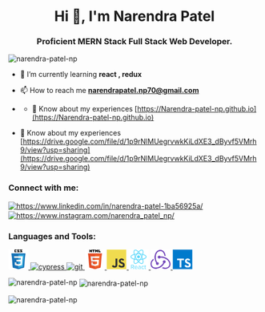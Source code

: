 <h1 align="center">Hi 👋, I'm Narendra Patel</h1>
<h3 align="center">Proficient MERN Stack Full Stack Web Developer.</h3>

<p align="left"> <img src="https://komarev.com/ghpvc/?username=narendra-patel-np&label=Profile%20views&color=0e75b6&style=flat" alt="narendra-patel-np" /> </p>

- 🌱 I’m currently learning **react , redux**

- 📫 How to reach me **narendrapatel.np70@gmail.com**

- - 📄 Know about my experiences [https://Narendra-patel-np.github.io](https://Narendra-patel-np.github.io)

- 📄 Know about my experiences [https://drive.google.com/file/d/1p9rNlMUegrvwkKiLdXE3_dByvf5VMrh9/view?usp=sharing](https://drive.google.com/file/d/1p9rNlMUegrvwkKiLdXE3_dByvf5VMrh9/view?usp=sharing)

<h3 align="left">Connect with me:</h3>
<p align="left">
<a href="https://linkedin.com/in/https://www.linkedin.com/in/narendra-patel-1ba56925a/" target="blank"><img align="center" src="https://raw.githubusercontent.com/rahuldkjain/github-profile-readme-generator/master/src/images/icons/Social/linked-in-alt.svg" alt="https://www.linkedin.com/in/narendra-patel-1ba56925a/" height="30" width="40" /></a>
<a href="https://instagram.com/https://www.instagram.com/narendra_patel_np/" target="blank"><img align="center" src="https://raw.githubusercontent.com/rahuldkjain/github-profile-readme-generator/master/src/images/icons/Social/instagram.svg" alt="https://www.instagram.com/narendra_patel_np/" height="30" width="40" /></a>
</p>

<h3 align="left">Languages and Tools:</h3>
<p align="left"> <a href="https://www.w3schools.com/css/" target="_blank" rel="noreferrer"> <img src="https://raw.githubusercontent.com/devicons/devicon/master/icons/css3/css3-original-wordmark.svg" alt="css3" width="40" height="40"/> </a> <a href="https://www.cypress.io" target="_blank" rel="noreferrer"> <img src="https://raw.githubusercontent.com/simple-icons/simple-icons/6e46ec1fc23b60c8fd0d2f2ff46db82e16dbd75f/icons/cypress.svg" alt="cypress" width="40" height="40"/> </a> <a href="https://git-scm.com/" target="_blank" rel="noreferrer"> <img src="https://www.vectorlogo.zone/logos/git-scm/git-scm-icon.svg" alt="git" width="40" height="40"/> </a> <a href="https://www.w3.org/html/" target="_blank" rel="noreferrer"> <img src="https://raw.githubusercontent.com/devicons/devicon/master/icons/html5/html5-original-wordmark.svg" alt="html5" width="40" height="40"/> </a> <a href="https://developer.mozilla.org/en-US/docs/Web/JavaScript" target="_blank" rel="noreferrer"> <img src="https://raw.githubusercontent.com/devicons/devicon/master/icons/javascript/javascript-original.svg" alt="javascript" width="40" height="40"/> </a> <a href="https://reactjs.org/" target="_blank" rel="noreferrer"> <img src="https://raw.githubusercontent.com/devicons/devicon/master/icons/react/react-original-wordmark.svg" alt="react" width="40" height="40"/> </a> <a href="https://redux.js.org" target="_blank" rel="noreferrer"> <img src="https://raw.githubusercontent.com/devicons/devicon/master/icons/redux/redux-original.svg" alt="redux" width="40" height="40"/> </a> <a href="https://www.typescriptlang.org/" target="_blank" rel="noreferrer"> <img src="https://raw.githubusercontent.com/devicons/devicon/master/icons/typescript/typescript-original.svg" alt="typescript" width="40" height="40"/> </a> </p>

<p><img align="left" src="https://github-readme-stats.vercel.app/api/top-langs?username=narendra-patel-np&show_icons=true&locale=en&layout=compact" alt="narendra-patel-np" /></p>

<p>&nbsp;<img align="center" src="https://github-readme-stats.vercel.app/api?username=narendra-patel-np&show_icons=true&locale=en" alt="narendra-patel-np" /></p>

<p><img align="center" src="https://github-readme-streak-stats.herokuapp.com/?user=narendra-patel-np&" alt="narendra-patel-np" /></p>
